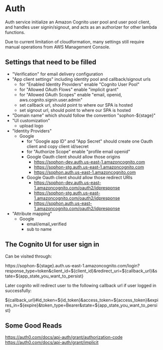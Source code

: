 # Auth

Auth service initialize an Amazon Cognito user pool and user pool client, and handles user signin/signout, and acts as an authorizer for other lambda functions.

Due to current limitation of cloudformation, many settings still require manual operations from AWS Management Console.

## Settings that need to be filled

- "Verification" for email delivery configuration
- "App client settings" including identity pool and callback/signout urls
  - for "Enabled Identity Providers" enable "Cognito User Pool"
  - for "Allowed OAuth Flows" enable "implicit grant"
  - for "Allowed OAuth Scopes" enable "email, openid, aws.cognito.signin.user.admin"
  - set callback url, should point to where our SPA is hosted
  - set signout url, should point to where our SPA is hosted
- "Domain name" which should follow the convention "sophon-${stage}"
- "UI customization"
  - upload logo
- "Identity Providers"
  - Google
    - for "Google app ID" and "App Secret" should create one Oauth client and copy client id/secret
    - for "Authorize Scope" enable "profile email openid"
    - Google Oauth client should allow those origins
      - https://sophon-dev.auth.us-east-1.amazoncognito.com
      - https://sophon-stg.auth.us-east-1.amazoncognito.com
      - https://sophon.auth.us-east-1.amazoncognito.com
    - Google Oauth client should allow those redirect URIs
      - https://sophon-dev.auth.us-east-1.amazoncognito.com/oauth2/idpresponse
      - https://sophon-stg.auth.us-east-1.amazoncognito.com/oauth2/idpresponse
      - https://sophon.auth.us-east-1.amazoncognito.com/oauth2/idpresponse
- "Attribute mapping"
  - Google
    - email/email_verified
    - sub to name

## The Cognito UI for user sign in

Can be visited through:

https://sophon-${stage}.auth.us-east-1.amazoncognito.com/login?response_type=token&client_id=${client_id}&redirect_uri=${callback_url}&state=${app_state_you_want_to_persist}

Later cognito will redirect user to the following callback url if user logged in successfully:

${callback_url}#id_token=${id_token}&access_token=${access_token}&expires_in=${expire}&token_type=Bearer&state=${app_state_you_want_to_persist}


## Some Good Reads

https://auth0.com/docs/api-auth/grant/authorization-code
https://auth0.com/docs/api-auth/grant/implicit
